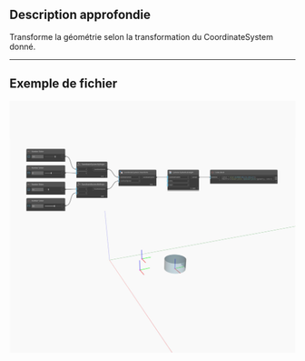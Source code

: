 ## Description approfondie
Transforme la géométrie selon la transformation du CoordinateSystem donné.
___
## Exemple de fichier

![Transform (cs)](./Autodesk.DesignScript.Geometry.Geometry.Transform(geometry,%20cs)_img.jpg)

